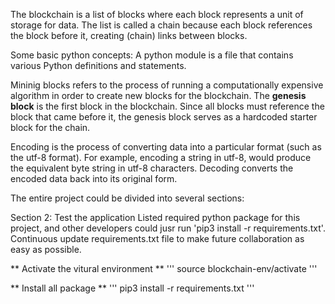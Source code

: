 The blockchain is a list of blocks where each block represents a unit of storage for data. The list is called a chain because each block references the block before it, creating (chain) links between blocks.

Some basic python concepts:
A python module is a file that contains various Python definitions and statements. 

Mininig blocks refers to the process of running a computationally expensive algorithm in order to create new blocks for the blockchain. 
The <b>genesis block</b> is the first block in the blockchain. Since all blocks must reference the block that came before it, the genesis block serves as a hardcoded starter block for the chain. 

Encoding is the process of converting data into a particular format (such as the utf-8 format). For example, encoding a string in utf-8, would produce the equivalent byte string in utf-8 characters. Decoding converts the encoded data back into its original form.


The entire project could be divided into several sections:

Section 2: Test the application
Listed required python package for this project, and other developers could jusr run 'pip3 install -r requirements.txt'. Continuous update requirements.txt file to make future collaboration as easy as possible. 


** Activate the vitural environment **
'''
source blockchain-env/activate
'''

** Install all package **
'''
pip3 install -r requirements.txt 
'''